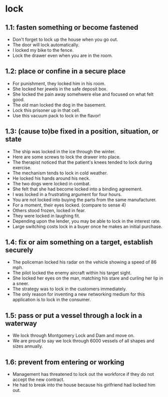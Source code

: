 # lock
## 1.1: fasten something or become fastened

  *  Don't forget to lock up the house when you go out.
  *  The door will lock automatically.
  *  I locked my bike to the fence.
  *  Lock the drawer even when you are in the room.

## 1.2: place or confine in a secure place

  *  For punishment, they locked him in his room.
  *  She locked her jewels in the safe deposit box.
  *  She locked the pain away somehwere else and focused on what felt good.
  *  The old man locked the dog in the basement.
  *  Lock this prisoner up in that cell.
  *  Use this vacuum pack to lock in the flavor!

## 1.3: (cause to)be fixed in a position, situation, or state

  *  The ship was locked in the ice through the winter.
  *  Here are some screws to lock the drawer into place.
  *  The therapist noticed that the patient's knees tended to lock during exercise.
  *  The mechanism tends to lock in cold weather.
  *  He locked his hands around his neck.
  *  The two dogs were locked in combat.
  *  She felt that she had become locked into a binding agreement.
  *  I was locked in a frustrating argument for four hours.
  *  You are not locked into buying the parts from the same manufacturer.
  *  For a moment, their eyes locked. (compare to sense 4)
  *  Others stood frozen, locked in fear.
  *  They were locked in laughing fit.
  *  Depending upon the lender, you may be able to lock in the interest rate.
  *  Large switching costs lock in a buyer once he makes an initial purchase.

## 1.4: fix or aim something on a target, establish securely

  *  The policeman locked his radar on the vehicle showing a speed of 86 mph.
  *  The pilot locked the enemy aircraft within his target sight.
  *  She locked her eyes on the man, matching his stare and curling her lip in a sneer.
  *  The strategy was to lock in the customers immediately.
  *  The only reason for inventing a new networking medium for this application is to lock in the consumer.

## 1.5: pass or put a vessel through a lock in a waterway

  *  We lock through Montgomery Lock and Dam and move on.
  *  We are proud to say we lock through 6000 vessels of all shapes and sizes annually.

## 1.6: prevent from entering or working

  *  Management has threatened to lock out the workforce if they do not accept the new contract.
  *  He had to break into the house because his girlfriend had locked him out.
